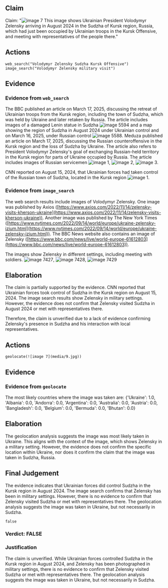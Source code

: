 ## Claim
Claim: "![image 7](media/9.jpg) This image shows Ukrainian President Volodymyr Zelensky arriving in August 2024 in the Sudzha of Kursk region, Russia, which had just been occupied by Ukrainian troops in the Kursk Offensive, and meeting with representatives of the people there."

## Actions
```
web_search("Volodymyr Zelensky Sudzha Kursk Offensive")
image_search("Volodymyr Zelensky military visit")
```

## Evidence
### Evidence from `web_search`
The BBC published an article on March 17, 2025, discussing the retreat of Ukrainian troops from the Kursk region, including the town of Sudzha, which was held by Ukraine and later retaken by Russia. The article includes images of a damaged Lenin statue in Sudzha ![image 5594](media/2025-08-29_20-30-1756499435-292190.jpg) and a map showing the region of Sudzha in August 2024 under Ukrainian control and on March 16, 2025, under Russian control ![image 5588](media/2025-08-29_20-30-1756499431-135844.jpg). Meduza published an article on March 17, 2025, discussing the Russian counteroffensive in the Kursk region and the loss of Sudzha by Ukraine. The article also refers to President Volodymyr Zelensky's goal of exchanging Russian-held territory in the Kursk region for parts of Ukraine occupied by Russia. The article includes images of Russian servicemen ![image 1](media/0.jpg), ![image 2](media/3.jpg), ![image 3](media/4.jpg).

CNN reported on August 15, 2024, that Ukrainian forces had taken control of the Russian town of Sudzha, located in the Kursk region ![image 1](media/0.jpg).


### Evidence from `image_search`
The web search results include images of Volodymyr Zelensky. One image was published by Axios ([https://www.axios.com/2022/11/14/zelensky-visits-kherson-ukraine](https://www.axios.com/2022/11/14/zelensky-visits-kherson-ukraine)). Another image was published by The New York Times ([https://www.nytimes.com/2022/09/14/world/europe/ukraine-zelensky-izium.html](https://www.nytimes.com/2022/09/14/world/europe/ukraine-zelensky-izium.html)). The BBC News website also contains an image of Zelensky ([https://www.bbc.com/news/live/world-europe-61612803](https://www.bbc.com/news/live/world-europe-61612803)).

The images show Zelensky in different settings, including meeting with soldiers. ![image 7427](media/2025-08-30_07-43-1756539838-270175.jpg), ![image 7428](media/2025-08-30_07-43-1756539838-528964.jpg), ![image 7429](media/2025-08-30_07-43-1756539838-694198.jpg)


## Elaboration
The claim is partially supported by the evidence. CNN reported that Ukrainian forces took control of Sudzha in the Kursk region on August 15, 2024. The image search results show Zelensky in military settings. However, the evidence does not confirm that Zelensky visited Sudzha in August 2024 or met with representatives there.

Therefore, the claim is unverified due to a lack of evidence confirming Zelensky's presence in Sudzha and his interaction with local representatives.


## Actions
```
geolocate(![image 7](media/9.jpg))
```

## Evidence
### Evidence from `geolocate`
The most likely countries where the image was taken are: {'Ukraine': 1.0, 'Albania': 0.0, 'Andorra': 0.0, 'Argentina': 0.0, 'Australia': 0.0, 'Austria': 0.0, 'Bangladesh': 0.0, 'Belgium': 0.0, 'Bermuda': 0.0, 'Bhutan': 0.0}

## Elaboration
The geolocation analysis suggests the image was most likely taken in Ukraine. This aligns with the context of the image, which shows Zelensky in a military setting. However, the evidence does not confirm the specific location within Ukraine, nor does it confirm the claim that the image was taken in Sudzha, Russia.


## Final Judgement
The evidence indicates that Ukrainian forces did control Sudzha in the Kursk region in August 2024. The image search confirms that Zelensky has been in military settings. However, there is no evidence to confirm that Zelensky visited Sudzha or met with representatives there. The geolocation analysis suggests the image was taken in Ukraine, but not necessarily in Sudzha.

`false`

### Verdict: FALSE

### Justification
The claim is unverified. While Ukrainian forces controlled Sudzha in the Kursk region in August 2024, and Zelensky has been photographed in military settings, there is no evidence to confirm that Zelensky visited Sudzha or met with representatives there. The geolocation analysis suggests the image was taken in Ukraine, but not necessarily in Sudzha.
